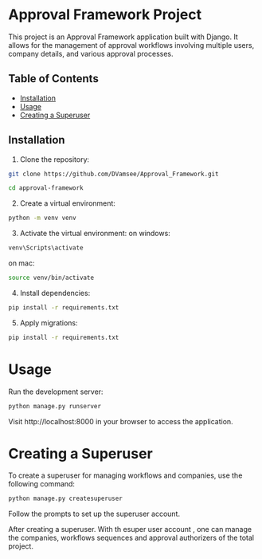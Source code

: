 # Approval Framework Project

This project is an Approval Framework application built with Django. It allows for the management of approval workflows involving multiple users, company details, and various approval processes.

## Table of Contents

- [Installation](#installation)
- [Usage](#usage)
- [Creating a Superuser](#creating-a-superuser)

## Installation

1. Clone the repository:

```bash
git clone https://github.com/DVamsee/Approval_Framework.git
```
```bash
cd approval-framework

```
2. Create a virtual environment:

```bash
python -m venv venv
```

3. Activate the virtual environment:
on windows:
```bash
venv\Scripts\activate
```
on  mac:
```bash
source venv/bin/activate
```

4. Install dependencies:
```bash
pip install -r requirements.txt
```
5. Apply migrations:
```bash
pip install -r requirements.txt
```

# Usage
Run the development server:
```bash
python manage.py runserver
```
Visit http://localhost:8000 in your browser to access the application.

# Creating a Superuser
To create a superuser for managing workflows and companies, use the following command:

```bash
python manage.py createsuperuser
```
Follow the prompts to set up the superuser account.

After creating a superuser. With th esuper user account , one can manage the companies, workflows sequences and approval authorizers of the total project.
